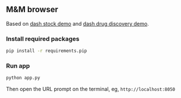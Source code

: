 ## M&M browser

Based on [dash stock demo](https://github.com/plotly/dash-stock-tickers-demo-app) and [dash drug discovery demo](https://github.com/plotly/dash-drug-discovery-demo).

### Install required packages

```bash
pip install -r requirements.pip
```

### Run app

```bash
python app.py
```
Then open the URL prompt on the terminal, eg, `http://localhost:8050`
